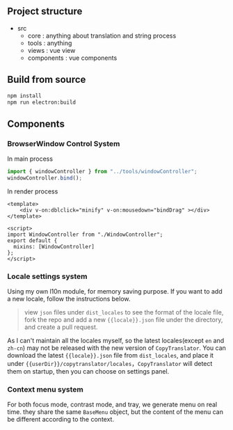 ## Project structure
- src
    - core  : anything about translation and string process
    - tools : anything
    - views : vue view
    - components : vue components

## Build from source
```bash
npm install 
npm run electron:build 
```

## Components
### BrowserWindow Control System
In main process
```ts
import { windowController } from "../tools/windowController";
windowController.bind();
```
In render process

```vue
<template>
    <div v-on:dblclick="minify" v-on:mousedown="bindDrag" ></div>
</template>

<script>
import WindowController from "./WindowController";
export default {
  mixins: [WindowController]
};
</script>
```

### Locale settings system

Using my own l10n module, for memory saving purpose. If you want to add a new locale, follow the instructions below.

> view `json` files under `dist_locales` to see the format of the locale file, fork the repo and add a new `{{locale}}.json` file under the directory, and create a pull request.

As I can't maintain all the locales myself, so the latest locales(except `en` and `zh-cn`) may not be released with the new version of `CopyTranslator`.  You can download the latest `{{locale}}.json` file from `dist_locales`, and place it under `{{userDir}}/copytranslator/locales`，`CopyTranslator` will detect them on startup, then you can choose on settings panel.

### Context menu system
For both focus mode, contrast mode, and tray, we generate menu on real time. they share the same `BaseMenu` object, but the content of the menu can be different according to the context.
